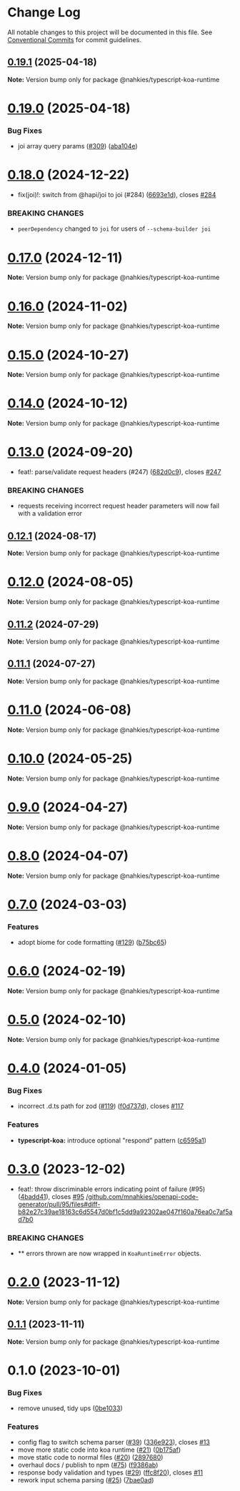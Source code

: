 # Change Log

All notable changes to this project will be documented in this file.
See [Conventional Commits](https://conventionalcommits.org) for commit guidelines.

## [0.19.1](https://github.com/mnahkies/openapi-code-generator/compare/v0.19.0...v0.19.1) (2025-04-18)

**Note:** Version bump only for package @nahkies/typescript-koa-runtime

# [0.19.0](https://github.com/mnahkies/openapi-code-generator/compare/v0.18.0...v0.19.0) (2025-04-18)

### Bug Fixes

- joi array query params ([#309](https://github.com/mnahkies/openapi-code-generator/issues/309)) ([aba104e](https://github.com/mnahkies/openapi-code-generator/commit/aba104e484f463b180a9939d00ccddb55c1848aa))

# [0.18.0](https://github.com/mnahkies/openapi-code-generator/compare/v0.17.0...v0.18.0) (2024-12-22)

- fix(joi)!: switch from @hapi/joi to joi (#284) ([6693e1d](https://github.com/mnahkies/openapi-code-generator/commit/6693e1de7b635bf99b3b41a1f41f66932697d416)), closes [#284](https://github.com/mnahkies/openapi-code-generator/issues/284)

### BREAKING CHANGES

- `peerDependency` changed to `joi` for users of
  `--schema-builder joi`

# [0.17.0](https://github.com/mnahkies/openapi-code-generator/compare/v0.16.0...v0.17.0) (2024-12-11)

**Note:** Version bump only for package @nahkies/typescript-koa-runtime

# [0.16.0](https://github.com/mnahkies/openapi-code-generator/compare/v0.15.0...v0.16.0) (2024-11-02)

**Note:** Version bump only for package @nahkies/typescript-koa-runtime

# [0.15.0](https://github.com/mnahkies/openapi-code-generator/compare/v0.14.0...v0.15.0) (2024-10-27)

**Note:** Version bump only for package @nahkies/typescript-koa-runtime

# [0.14.0](https://github.com/mnahkies/openapi-code-generator/compare/v0.13.0...v0.14.0) (2024-10-12)

**Note:** Version bump only for package @nahkies/typescript-koa-runtime

# [0.13.0](https://github.com/mnahkies/openapi-code-generator/compare/v0.12.1...v0.13.0) (2024-09-20)

- feat!: parse/validate request headers (#247) ([682d0c9](https://github.com/mnahkies/openapi-code-generator/commit/682d0c9f081400a0465ff8aa391c85a85e3e8462)), closes [#247](https://github.com/mnahkies/openapi-code-generator/issues/247)

### BREAKING CHANGES

- requests receiving incorrect request header parameters
  will now fail with a validation error

## [0.12.1](https://github.com/mnahkies/openapi-code-generator/compare/v0.12.0...v0.12.1) (2024-08-17)

**Note:** Version bump only for package @nahkies/typescript-koa-runtime

# [0.12.0](https://github.com/mnahkies/openapi-code-generator/compare/v0.11.2...v0.12.0) (2024-08-05)

**Note:** Version bump only for package @nahkies/typescript-koa-runtime

## [0.11.2](https://github.com/mnahkies/openapi-code-generator/compare/v0.11.1...v0.11.2) (2024-07-29)

**Note:** Version bump only for package @nahkies/typescript-koa-runtime

## [0.11.1](https://github.com/mnahkies/openapi-code-generator/compare/v0.11.0...v0.11.1) (2024-07-27)

**Note:** Version bump only for package @nahkies/typescript-koa-runtime

# [0.11.0](https://github.com/mnahkies/openapi-code-generator/compare/v0.10.0...v0.11.0) (2024-06-08)

**Note:** Version bump only for package @nahkies/typescript-koa-runtime

# [0.10.0](https://github.com/mnahkies/openapi-code-generator/compare/v0.9.0...v0.10.0) (2024-05-25)

**Note:** Version bump only for package @nahkies/typescript-koa-runtime

# [0.9.0](https://github.com/mnahkies/openapi-code-generator/compare/v0.8.0...v0.9.0) (2024-04-27)

**Note:** Version bump only for package @nahkies/typescript-koa-runtime

# [0.8.0](https://github.com/mnahkies/openapi-code-generator/compare/v0.7.0...v0.8.0) (2024-04-07)

**Note:** Version bump only for package @nahkies/typescript-koa-runtime

# [0.7.0](https://github.com/mnahkies/openapi-code-generator/compare/v0.6.0...v0.7.0) (2024-03-03)

### Features

- adopt biome for code formatting ([#129](https://github.com/mnahkies/openapi-code-generator/issues/129)) ([b75bc65](https://github.com/mnahkies/openapi-code-generator/commit/b75bc650287bfa8801d634dece70c4eed3fb91d5))

# [0.6.0](https://github.com/mnahkies/openapi-code-generator/compare/v0.5.0...v0.6.0) (2024-02-19)

**Note:** Version bump only for package @nahkies/typescript-koa-runtime

# [0.5.0](https://github.com/mnahkies/openapi-code-generator/compare/v0.4.0...v0.5.0) (2024-02-10)

**Note:** Version bump only for package @nahkies/typescript-koa-runtime

# [0.4.0](https://github.com/mnahkies/openapi-code-generator/compare/v0.3.0...v0.4.0) (2024-01-05)

### Bug Fixes

- incorrect .d.ts path for zod ([#119](https://github.com/mnahkies/openapi-code-generator/issues/119)) ([f0d737d](https://github.com/mnahkies/openapi-code-generator/commit/f0d737dbafff29f5e5ab573bb68ed7ac03eef5ef)), closes [#117](https://github.com/mnahkies/openapi-code-generator/issues/117)

### Features

- **typescript-koa:** introduce optional "respond" pattern ([c6595a1](https://github.com/mnahkies/openapi-code-generator/commit/c6595a118dcd37bf81b3c22a7f3ddc760a5cf113))

# [0.3.0](https://github.com/mnahkies/openapi-code-generator/compare/v0.2.0...v0.3.0) (2023-12-02)

- feat!: throw discriminable errors indicating point of failure (#95) ([4badd41](https://github.com/mnahkies/openapi-code-generator/commit/4badd4114b1c19e73631b48610751f9229f436c8)), closes [#95](https://github.com/mnahkies/openapi-code-generator/issues/95) [/github.com/mnahkies/openapi-code-generator/pull/95/files#diff-b82e27c39ae18163c6d5547d0bf1c5dd9a92302ae047f160a76ea0c7af5ad7b0](https://github.com//github.com/mnahkies/openapi-code-generator/pull/95/files/issues/diff-b82e27c39ae18163c6d5547d0bf1c5dd9a92302ae047f160a76ea0c7af5ad7b0)

### BREAKING CHANGES

- \*\* errors thrown are now wrapped in `KoaRuntimeError`
  objects.

# [0.2.0](https://github.com/mnahkies/openapi-code-generator/compare/v0.1.1...v0.2.0) (2023-11-12)

**Note:** Version bump only for package @nahkies/typescript-koa-runtime

## [0.1.1](https://github.com/mnahkies/openapi-code-generator/compare/v0.1.0...v0.1.1) (2023-11-11)

**Note:** Version bump only for package @nahkies/typescript-koa-runtime

# 0.1.0 (2023-10-01)

### Bug Fixes

- remove unused, tidy ups ([0be1033](https://github.com/mnahkies/openapi-code-generator/commit/0be1033c48302f5c0d3ae7cdfe9447e635f11cd6))

### Features

- config flag to switch schema parser ([#39](https://github.com/mnahkies/openapi-code-generator/issues/39)) ([336e923](https://github.com/mnahkies/openapi-code-generator/commit/336e923b3e25aeb63307c70d430e0fd68f553e67)), closes [#13](https://github.com/mnahkies/openapi-code-generator/issues/13)
- move more static code into koa runtime ([#21](https://github.com/mnahkies/openapi-code-generator/issues/21)) ([0b175af](https://github.com/mnahkies/openapi-code-generator/commit/0b175afebcb394a381326b38827308578e4f907c))
- move static code to normal files ([#20](https://github.com/mnahkies/openapi-code-generator/issues/20)) ([2897680](https://github.com/mnahkies/openapi-code-generator/commit/2897680d8429466984724a2980f1b250fde851e7))
- overhaul docs / publish to npm ([#75](https://github.com/mnahkies/openapi-code-generator/issues/75)) ([f9386ab](https://github.com/mnahkies/openapi-code-generator/commit/f9386ab74ef3e7c6eff7040bd86d4efeccdfd868))
- response body validation and types ([#29](https://github.com/mnahkies/openapi-code-generator/issues/29)) ([ffc8f20](https://github.com/mnahkies/openapi-code-generator/commit/ffc8f20487c11f339d08c2493ba68b23fea041f9)), closes [#11](https://github.com/mnahkies/openapi-code-generator/issues/11)
- rework input schema parsing ([#25](https://github.com/mnahkies/openapi-code-generator/issues/25)) ([7bae0ad](https://github.com/mnahkies/openapi-code-generator/commit/7bae0ad0c5c3d49ab172df44f5ae1b4332aaa8be))

